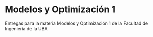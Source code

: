 # Modelos y Optimización 1 
Entregas para la materia Modelos y Optimización 1 de la Facultad de Ingeniería de la UBA
